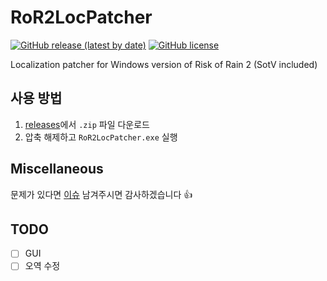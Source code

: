 # RoR2LocPatcher
[![GitHub release (latest by date)](https://img.shields.io/github/v/release/dvrp0/RoR2LocPatcher)](https://github.com/dvrp0/RoR2LocPatcher/releases) [![GitHub license](https://img.shields.io/github/license/dvrp0/RoR2LocPatcher)](https://github.com/dvrp0/RoR2LocPatcher/blob/main/LICENSE)

Localization patcher for Windows version of Risk of Rain 2 (SotV included)

## 사용 방법

 1. [releases](https://github.com/dvrp0/RoR2LocPatcher/releases)에서 `.zip` 파일 다운로드
 2. 압축 해제하고 `RoR2LocPatcher.exe` 실행

## Miscellaneous
문제가 있다면 [이슈](https://github.com/dvrp0/RoR2LocPatcher/issues) 남겨주시면 감사하겠습니다 👍

## TODO
 - [ ] GUI
 - [ ] 오역 수정

